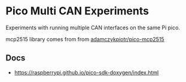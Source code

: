 # Pico Multi CAN Experiments

Experiments with running multiple CAN interfaces on the same Pi pico.

mcp2515 library comes from from [adamczykpiotr/pico-mcp2515](https://github.com/adamczykpiotr/pico-mcp2515)

## Docs
* https://raspberrypi.github.io/pico-sdk-doxygen/index.html
